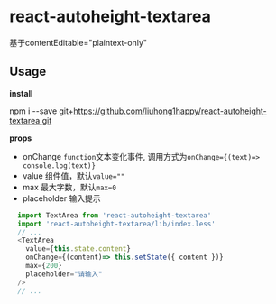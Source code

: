 # react-autoheight-textarea

基于contentEditable="plaintext-only"

## Usage

**install**

npm i --save git+https://github.com/liuhong1happy/react-autoheight-textarea.git

**props**

- onChange `function`文本变化事件, 调用方式为`onChange={(text)=> console.log(text)}`
- value 组件值，默认`value=""`
- max 最大字数，默认`max=0`
- placeholder 输入提示

```js
  import TextArea from 'react-autoheight-textarea'
  import 'react-autoheight-textarea/lib/index.less'
  // ...
  <TextArea 
    value={this.state.content} 
    onChange={(content)=> this.setState({ content })} 
    max={200}
    placeholder="请输入"
  />
  // ...
```